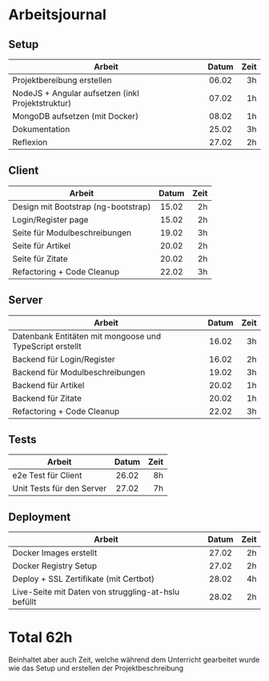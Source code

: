 # Arbeitsjournal

## Setup
| Arbeit   |     Datum     |  Zeit |
|----------|:-------------:|------:|
| Projektbereibung erstellen | 06.02 | 3h |
| NodeJS + Angular aufsetzen (inkl Projektstruktur) |  07.02 | 1h |
| MongoDB aufsetzen (mit Docker) | 08.02 | 1h |
| Dokumentation | 25.02 | 3h |
| Reflexion | 27.02 | 2h |

## Client
| Arbeit   |     Datum     |  Zeit |
|----------|:-------------:|------:|
| Design mit Bootstrap (ng-bootstrap) | 15.02 | 2h |
| Login/Register page | 15.02 | 2h |
| Seite für Modulbeschreibungen | 19.02 | 3h |
| Seite für Artikel | 20.02 | 2h |
| Seite für Zitate | 20.02 | 2h |
| Refactoring + Code Cleanup | 22.02 | 3h |

## Server
| Arbeit   |     Datum     |  Zeit |
|----------|:-------------:|------:|
| Datenbank Entitäten mit mongoose und TypeScript erstellt | 16.02 | 3h |
| Backend für Login/Register | 16.02 | 2h |
| Backend für Modulbeschreibungen | 19.02 | 3h |
| Backend für Artikel | 20.02 | 1h |
| Backend für Zitate | 20.02 | 1h |
| Refactoring + Code Cleanup | 22.02 | 3h |

## Tests
| Arbeit   |     Datum     |  Zeit |
|----------|:-------------:|------:|
| e2e Test für Client | 26.02 | 8h |
| Unit Tests für den Server | 27.02 | 7h |

## Deployment
| Arbeit   |     Datum     |  Zeit |
|----------|:-------------:|------:|
| Docker Images erstellt | 27.02 | 2h |
| Docker Registry Setup | 27.02 | 2h |
| Deploy + SSL Zertifikate (mit Certbot) | 28.02 | 4h |
| Live-Seite mit Daten von struggling-at-hslu befüllt | 28.02 | 2h |

# Total 62h
Beinhaltet aber auch Zeit, welche während dem Unterricht gearbeitet wurde wie das Setup und erstellen der Projektbeschreibung 